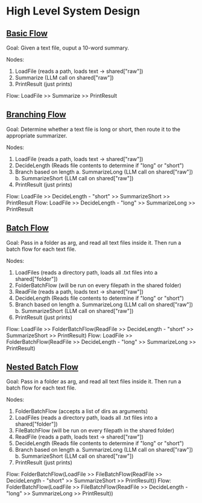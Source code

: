 # High Level System Design

## [Basic Flow](../basic_flow.py)

Goal: Given a text file, ouput a 10-word summary.

Nodes:

1. LoadFile (reads a path, loads text -> shared\["raw"\])
2. Summarize (LLM call on shared\["raw"\])
3. PrintResult (just prints)

Flow: LoadFile >> Summarize >> PrintResult

## [Branching Flow](../branching_flow.py)

Goal: Determine whether a text file is long or short, then route it to the appropriate summarizer.

Nodes:

1. LoadFile (reads a path, loads text -> shared\["raw"\])
2. DecideLength (Reads file contents to determine if "long" or "short")
3. Branch based on length
   a. SummarizeLong (LLM call on shared\["raw"\])
   b. SummarizeShort (LLM call on shared\["raw"\])
4. PrintResult (just prints)

Flow: LoadFile >> DecideLength - "short" >> SummarizeShort >> PrintResult
Flow: LoadFile >> DecideLength - "long" >> SummarizeLong >> PrintResult

## [Batch Flow](../branching_flow.py)

Goal: Pass in a folder as arg, and read all text files inside it. Then run a batch flow for each text file.

Nodes:

1. LoadFiles (reads a directory path, loads all .txt files into a shared\["folder"\])
2. FolderBatchFlow (will be run on every filepath in the shared folder)
3. ReadFile (reads a path, loads text -> shared\["raw"\])
4. DecideLength (Reads file contents to determine if "long" or "short")
5. Branch based on length
   a. SummarizeLong (LLM call on shared\["raw"\])
   b. SummarizeShort (LLM call on shared\["raw"\])
6. PrintResult (just prints)

Flow: LoadFile >> FolderBatchFlow(ReadFile >> DecideLength - "short" >> SummarizeShort >> PrintResult)
Flow: LoadFile >> FolderBatchFlow(ReadFile >> DecideLength - "long" >> SummarizeLong >> PrintResult)

## [Nested Batch Flow](../branching_flow.py)

Goal: Pass in a folder as arg, and read all text files inside it. Then run a batch flow for each text file.

Nodes:

1. FolderBatchFlow (accepts a list of dirs as arguments)
1. LoadFiles (reads a directory path, loads all .txt files into a shared\["folder"\])
1. FileBatchFlow (will be run on every filepath in the shared folder)
1. ReadFile (reads a path, loads text -> shared\["raw"\])
1. DecideLength (Reads file contents to determine if "long" or "short")
1. Branch based on length
   a. SummarizeLong (LLM call on shared\["raw"\])
   b. SummarizeShort (LLM call on shared\["raw"\])
1. PrintResult (just prints)

Flow: FolderBatchFlow(LoadFile >> FileBatchFlow(ReadFile >> DecideLength - "short" >> SummarizeShort >> PrintResult))
Flow: FolderBatchFlow(LoadFile >> FileBatchFlow(ReadFile >> DecideLength - "long" >> SummarizeLong >> PrintResult))
